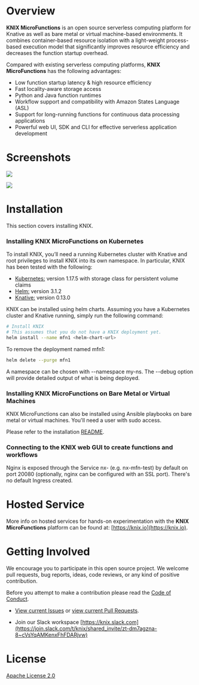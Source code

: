 # Overview

**KNIX MicroFunctions** is an open source serverless computing platform for Knative as well as bare metal or virtual machine-based environments.
It combines container-based resource isolation with a light-weight process-based execution model that significantly improves resource efficiency and decreases the function startup overhead.


Compared with existing serverless computing platforms, **KNIX MicroFunctions** has the following advantages:

* Low function startup latency & high resource efficiency
* Fast locality-aware storage access
* Python and Java function runtimes
* Workflow support and compatibility with Amazon States Language (ASL)
* Support for long-running functions for continuous data processing applications
* Powerful web UI, SDK and CLI for effective serverless application development

# Screenshots

![](GUI/app/pages/docs/intro/mfn.gif?raw=true)

![](GUI/app/pages/docs/intro/wf_exec.gif?raw=true)


# Installation

This section covers installing KNIX.

### Installing KNIX MicroFunctions on Kubernetes

To install KNIX, you’ll need a running Kubernetes cluster with Knative and root privileges to install KNIX into its own namespace. In particular, KNIX has been tested with the following:

* [Kubernetes:](https://kubernetes.io/docs/concepts/workloads/controllers/statefulset/) version 1.17.5 with storage class for persistent volume claims
* [Helm:](https://github.com/kubernetes/helm) version 3.1.2
* [Knative:](https://knative.dev) version 0.13.0

KNIX can be installed using helm charts. Assuming you have a Kubernetes cluster and Knative running, simply run the following command:

```bash
# Install KNIX
# This assumes that you do not have a KNIX deployment yet.
helm install --name mfn1 <helm-chart-url>
```
To remove the deployment named mfn1:

```bash
helm delete --purge mfn1
```
A namespace can be chosen with --namespace my-ns. The --debug option will provide detailed output of what is being deployed.

### Installing KNIX MicroFunctions on Bare Metal or Virtual Machines

KNIX MicroFunctions can also be installed using Ansible playbooks on bare metal or virtual machines. You'll need a user with sudo access.

Please refer to the installation [README](deploy/ansible/README.md).

### Connecting to the KNIX web GUI to create functions and workflows
Nginx is exposed through the Service nx- (e.g. nx-mfn-test) by default on port 20080 (optionally, nginx can be configured with an SSL port).
There's no default Ingress created.



# Hosted Service

More info on hosted services for hands-on experimentation with the **KNIX MicroFunctions** platform can be found at: [https://knix.io](https://knix.io).

# Getting Involved

We encourage you to participate in this open source project. We welcome pull requests, bug reports, ideas, code reviews, or any kind of positive contribution.

Before you attempt to make a contribution please read the [Code of Conduct](./CODE_OF_CONDUCT.md).

* [View current Issues](https://github.com/knix-microfunctions/knix/issues) or [view current Pull Requests](https://github.com/knix-microfunctions/knix/pulls).

* Join our Slack workspace [https://knix.slack.com](https://join.slack.com/t/knix/shared_invite/zt-dm7agzna-8~cVsYqAMKenxFhFDARjvw)

# License

[Apache License 2.0](https://github.com/knix-microfunctions/knix/blob/master/LICENSE)

